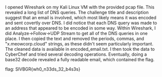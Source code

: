 I opened Wireshark on my Kali Linux VM with the provided pcap file. This revealed a long list
of DNS queries. The challenge title and description suggest that an email is involved,
which most likely means it was encoded and sent covertly over DNS. I did notice that each
DNS query was made to an address that appeared to be encoded in some way. Within Wireshark,
I did Analyze->Follow->UDP Stream to get all of the DNS queries in one place. I then copied
the text and removed the periods, commas, and "x.meowcorp.cloud" strings, as these
didn't seem particularly important. The cleaned data is available in encoded_email.txt.
I then took the data to CyberChef and tried several decoding operations. Eventually, doing
a base32 decode revealed a fully readable email, which contained the flag.

flag: SIVBGR{wh0_n33ds_32_b4s3s}

